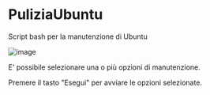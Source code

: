 # PuliziaUbuntu
Script bash per la manutenzione di Ubuntu

![image](https://github.com/GjMan78/PuliziaUbuntu/assets/116692121/db8333d1-d2f6-4bc3-9211-1be2f22e6cc9)

E' possibile selezionare una o più opzioni di manutenzione.

Premere il tasto "Esegui" per avviare le opzioni selezionate.

